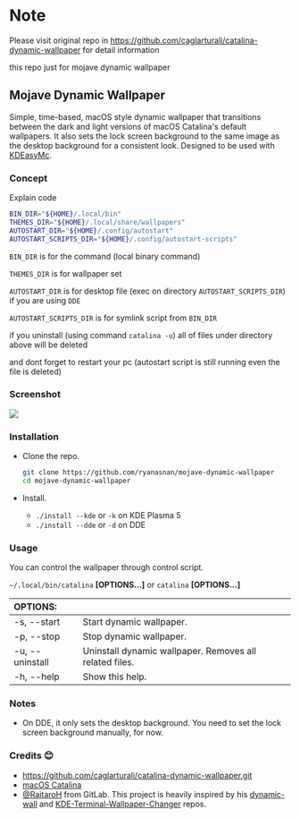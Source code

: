 # Note

Please visit original repo in https://github.com/caglarturali/catalina-dynamic-wallpaper for detail information

this repo just for mojave dynamic wallpaper

## Mojave Dynamic Wallpaper

Simple, time-based, macOS style dynamic wallpaper that transitions between the dark and light versions of macOS Catalina's default wallpapers. It also sets the lock screen background to the same image as the desktop background for a consistent look. Designed to be used with [KDEasyMc](https://github.com/caglarturali/KDEasyMc).

### Concept

Explain code

```bash
BIN_DIR="${HOME}/.local/bin"
THEMES_DIR="${HOME}/.local/share/wallpapers"
AUTOSTART_DIR="${HOME}/.config/autostart"
AUTOSTART_SCRIPTS_DIR="${HOME}/.config/autostart-scripts"
```

`BIN_DIR` is for the command (local binary command)

`THEMES_DIR` is for wallpaper set

`AUTOSTART_DIR` is for desktop file (exec on directory `AUTOSTART_SCRIPTS_DIR`) if you are using `DDE`

`AUTOSTART_SCRIPTS_DIR` is for symlink script from `BIN_DIR`

if you uninstall (using command `catalina -u`) all of files under directory above will be deleted

and dont forget to restart your pc (autostart script is still running even the file is deleted)

### Screenshot

![](screenshots/screenshot.gif)

### Installation

- Clone the repo.

  ```bash
  git clone https://github.com/ryanasnan/mojave-dynamic-wallpaper
  cd mojave-dynamic-wallpaper
  ```

- Install.
  - `./install --kde` or `-k` on KDE Plasma 5
  - `./install --dde` or `-d` on DDE

### Usage

You can control the wallpaper through control script.

`~/.local/bin/catalina` **[OPTIONS...]** or `catalina` **[OPTIONS...]**

| OPTIONS:        |                                                         |
| :-------------- | :------------------------------------------------------ |
| -s, --start     | Start dynamic wallpaper.                                |
| -p, --stop      | Stop dynamic wallpaper.                                 |
| -u, --uninstall | Uninstall dynamic wallpaper. Removes all related files. |
| -h, --help      | Show this help.                                         |

### Notes

- On DDE, it only sets the desktop background. You need to set the lock screen background manually, for now.

### Credits :blush:

- https://github.com/caglarturali/catalina-dynamic-wallpaper.git
- [macOS Catalina](https://www.apple.com/macos/catalina-preview/)
- [@RaitaroH](https://gitlab.com/RaitaroH) from GitLab. This project is heavily inspired by his [dynamic-wall](https://gitlab.com/RaitaroH/dynamic-wall) and [KDE-Terminal-Wallpaper-Changer](https://gitlab.com/RaitaroH/KDE-Terminal-Wallpaper-Changer) repos.
